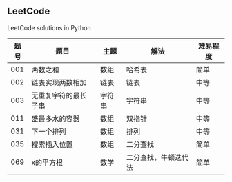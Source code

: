 ## LeetCode
LeetCode solutions in Python

|题号|题目|主题|解法|难易程度|
|---|---|---|---|---|
|001|两数之和|数组|哈希表|简单|
|002|链表实现两数相加|链表|链表|中等|
|003|无重复字符的最长子串|字符串|字符串|中等|
|011|盛最多水的容器|数组|双指针|中等|
|031|下一个排列|数组|排列|中等|
|035|搜索插入位置|数组|二分查找|简单|
|069|x的平方根|数学|二分查找，牛顿迭代法|简单|